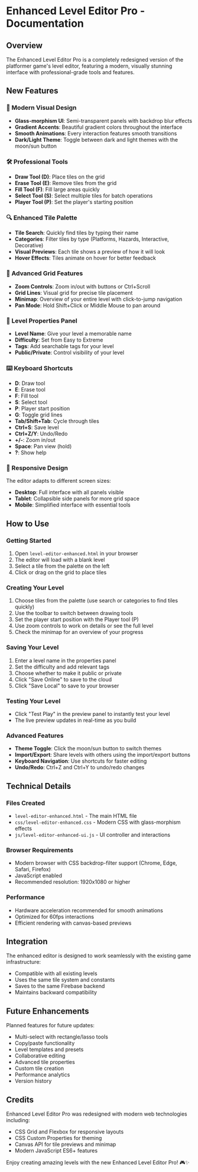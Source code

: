 # Enhanced Level Editor Pro - Documentation

## Overview

The Enhanced Level Editor Pro is a completely redesigned version of the platformer game's level editor, featuring a modern, visually stunning interface with professional-grade tools and features.

## New Features

### 🎨 Modern Visual Design
- **Glass-morphism UI**: Semi-transparent panels with backdrop blur effects
- **Gradient Accents**: Beautiful gradient colors throughout the interface
- **Smooth Animations**: Every interaction features smooth transitions
- **Dark/Light Theme**: Toggle between dark and light themes with the moon/sun button

### 🛠️ Professional Tools
- **Draw Tool (D)**: Place tiles on the grid
- **Erase Tool (E)**: Remove tiles from the grid
- **Fill Tool (F)**: Fill large areas quickly
- **Select Tool (S)**: Select multiple tiles for batch operations
- **Player Tool (P)**: Set the player's starting position

### 🔍 Enhanced Tile Palette
- **Tile Search**: Quickly find tiles by typing their name
- **Categories**: Filter tiles by type (Platforms, Hazards, Interactive, Decorative)
- **Visual Previews**: Each tile shows a preview of how it will look
- **Hover Effects**: Tiles animate on hover for better feedback

### 📐 Advanced Grid Features
- **Zoom Controls**: Zoom in/out with buttons or Ctrl+Scroll
- **Grid Lines**: Visual grid for precise tile placement
- **Minimap**: Overview of your entire level with click-to-jump navigation
- **Pan Mode**: Hold Shift+Click or Middle Mouse to pan around

### 💾 Level Properties Panel
- **Level Name**: Give your level a memorable name
- **Difficulty**: Set from Easy to Extreme
- **Tags**: Add searchable tags for your level
- **Public/Private**: Control visibility of your level

### ⌨️ Keyboard Shortcuts
- **D**: Draw tool
- **E**: Erase tool
- **F**: Fill tool
- **S**: Select tool
- **P**: Player start position
- **G**: Toggle grid lines
- **Tab/Shift+Tab**: Cycle through tiles
- **Ctrl+S**: Save level
- **Ctrl+Z/Y**: Undo/Redo
- **+/-**: Zoom in/out
- **Space**: Pan view (hold)
- **?**: Show help

### 📱 Responsive Design
The editor adapts to different screen sizes:
- **Desktop**: Full interface with all panels visible
- **Tablet**: Collapsible side panels for more grid space
- **Mobile**: Simplified interface with essential tools

## How to Use

### Getting Started
1. Open `level-editor-enhanced.html` in your browser
2. The editor will load with a blank level
3. Select a tile from the palette on the left
4. Click or drag on the grid to place tiles

### Creating Your Level
1. Choose tiles from the palette (use search or categories to find tiles quickly)
2. Use the toolbar to switch between drawing tools
3. Set the player start position with the Player tool (P)
4. Use zoom controls to work on details or see the full level
5. Check the minimap for an overview of your progress

### Saving Your Level
1. Enter a level name in the properties panel
2. Set the difficulty and add relevant tags
3. Choose whether to make it public or private
4. Click "Save Online" to save to the cloud
5. Click "Save Local" to save to your browser

### Testing Your Level
- Click "Test Play" in the preview panel to instantly test your level
- The live preview updates in real-time as you build

### Advanced Features
- **Theme Toggle**: Click the moon/sun button to switch themes
- **Import/Export**: Share levels with others using the import/export buttons
- **Keyboard Navigation**: Use shortcuts for faster editing
- **Undo/Redo**: Ctrl+Z and Ctrl+Y to undo/redo changes

## Technical Details

### Files Created
- `level-editor-enhanced.html` - The main HTML file
- `css/level-editor-enhanced.css` - Modern CSS with glass-morphism effects
- `js/level-editor-enhanced-ui.js` - UI controller and interactions

### Browser Requirements
- Modern browser with CSS backdrop-filter support (Chrome, Edge, Safari, Firefox)
- JavaScript enabled
- Recommended resolution: 1920x1080 or higher

### Performance
- Hardware acceleration recommended for smooth animations
- Optimized for 60fps interactions
- Efficient rendering with canvas-based previews

## Integration

The enhanced editor is designed to work seamlessly with the existing game infrastructure:
- Compatible with all existing levels
- Uses the same tile system and constants
- Saves to the same Firebase backend
- Maintains backward compatibility

## Future Enhancements

Planned features for future updates:
- Multi-select with rectangle/lasso tools
- Copy/paste functionality
- Level templates and presets
- Collaborative editing
- Advanced tile properties
- Custom tile creation
- Performance analytics
- Version history

## Credits

Enhanced Level Editor Pro was redesigned with modern web technologies including:
- CSS Grid and Flexbox for responsive layouts
- CSS Custom Properties for theming
- Canvas API for tile previews and minimap
- Modern JavaScript ES6+ features

Enjoy creating amazing levels with the new Enhanced Level Editor Pro! 🎮✨
